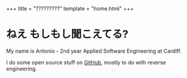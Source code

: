 +++
title = "?????????"
template = "home.html"
+++

# ねえ もしもし聞こえてる?

My name is Antonio - 2nd year Applied Software Engineering at Cardiff.

I do some open source stuff on [GitHub](https://github.com/acheong08/), mostly to do with reverse engineering.
